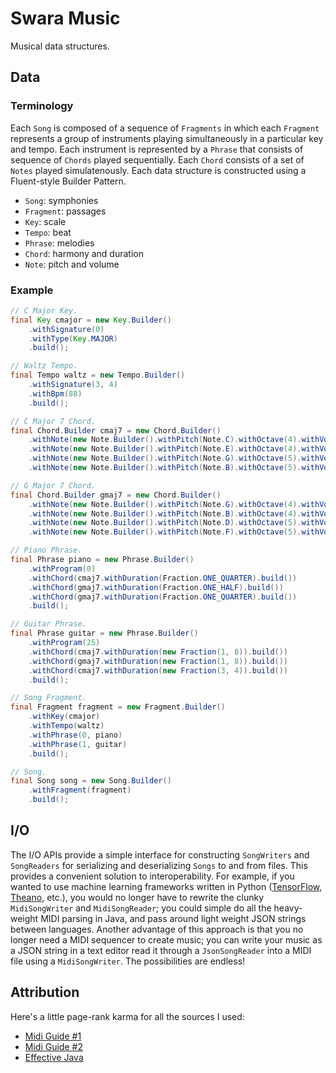 # Swara Music
Musical data structures.

## Data
### Terminology
Each ```Song``` is composed of a sequence of ```Fragments``` in which each ```Fragment``` represents a group of instruments playing simultaneously in a particular key and tempo. Each instrument is represented by a ```Phrase``` that consists of sequence of ```Chords``` played sequentially. Each ```Chord``` consists of a set of ```Notes``` played simulatenously. Each data structure is constructed using a Fluent-style Builder Pattern.

- ```Song```: symphonies
- ```Fragment```: passages
- ```Key```: scale
- ```Tempo```: beat
- ```Phrase```: melodies
- ```Chord```: harmony and duration
- ```Note```: pitch and volume

### Example
```java
// C Major Key.
final Key cmajor = new Key.Builder()
    .withSignature(0)
    .withType(Key.MAJOR)
    .build();

// Waltz Tempo.
final Tempo waltz = new Tempo.Builder()
    .withSignature(3, 4)
    .withBpm(88)
    .build();

// C Major 7 Chord.
final Chord.Builder cmaj7 = new Chord.Builder()
    .withNote(new Note.Builder().withPitch(Note.C).withOctave(4).withVolume(80).build())
    .withNote(new Note.Builder().withPitch(Note.E).withOctave(4).withVolume(60).build())
    .withNote(new Note.Builder().withPitch(Note.G).withOctave(5).withVolume(75).build())
    .withNote(new Note.Builder().withPitch(Note.B).withOctave(5).withVolume(90).build());

// G Major 7 Chord.
final Chord.Builder gmaj7 = new Chord.Builder()
    .withNote(new Note.Builder().withPitch(Note.G).withOctave(4).withVolume(80).build())
    .withNote(new Note.Builder().withPitch(Note.B).withOctave(4).withVolume(60).build())
    .withNote(new Note.Builder().withPitch(Note.D).withOctave(5).withVolume(75).build())
    .withNote(new Note.Builder().withPitch(Note.F).withOctave(5).withVolume(90).build());

// Piano Phrase.
final Phrase piano = new Phrase.Builder()
    .withProgram(0)
    .withChord(cmaj7.withDuration(Fraction.ONE_QUARTER).build())
    .withChord(gmaj7.withDuration(Fraction.ONE_HALF).build())
    .withChord(gmaj7.withDuration(Fraction.ONE_QUARTER).build())
    .build();

// Guitar Phrase.
final Phrase guitar = new Phrase.Builder()
    .withProgram(25)
    .withChord(cmaj7.withDuration(new Fraction(1, 8)).build())
    .withChord(gmaj7.withDuration(new Fraction(1, 8)).build())
    .withChord(cmaj7.withDuration(new Fraction(3, 4)).build())
    .build();

// Song Fragment.
final Fragment fragment = new Fragment.Builder()
    .withKey(cmajor)
    .withTempo(waltz)
    .withPhrase(0, piano)
    .withPhrase(1, guitar)
    .build();

// Song.
final Song song = new Song.Builder()
    .withFragment(fragment)
    .build();
```

## I/O
The I/O APIs provide a simple interface for constructing ```SongWriters``` and ```SongReaders``` for serializing and deserializing ```Songs``` to and from files. This provides a convenient solution to interoperability. For example, if you wanted to use machine learning frameworks written in Python ([TensorFlow](https://www.tensorflow.org/), [Theano](http://deeplearning.net/software/theano/), etc.), you would no longer have to rewrite the clunky ```MidiSongWriter``` and ```MidiSongReader```; you could simple do all the heavy-weight MIDI parsing in Java, and pass around light weight JSON strings between languages. Another advantage of this approach is that you no longer need a MIDI sequencer to create music; you can write your music as a JSON string in a text editor read it through a ```JsonSongReader``` into a MIDI file using a  ```MidiSongWriter```. The possibilities are endless!


## Attribution
Here's a little page-rank karma for all the sources I used:
- [Midi Guide #1](http://www.somascape.org/midi/tech/mfile.html)
- [Midi Guide #2](https://www.csie.ntu.edu.tw/~r92092/ref/midi/)
- [Effective Java](https://github.com/HackathonHackers/programming-ebooks/blob/master/Java/Effective%20Java%20(2nd%20Edition).pdf)
